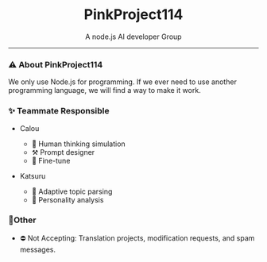 <div align="center">
    
# PinkProject114

A node.js AI developer Group<br>
</div>

-----

### ⚠️ About PinkProject114
We only use Node.js for programming. If we ever need to use another programming language, we will find a way to make it work.

### ✨ Teammate Responsible

- Calou
  - 💭 Human thinking simulation
  - ⚒️ Prompt designer
  - 🧪 Fine-tune

- Katsuru
  - 🔎 Adaptive topic parsing
  - 📒 Personality analysis

### 🚩Other
- ⛔ Not Accepting: Translation projects, modification requests, and spam messages.

